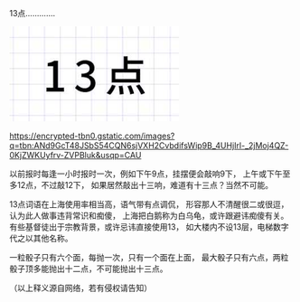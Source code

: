 13点………….

![13点](https://github.com/ywangnccu/ywang/blob/main/images/13.jpg)

https://encrypted-tbn0.gstatic.com/images?q=tbn:ANd9GcT48JSbS54CQN6sjVXH2CvbdifsWip9B_4UHjIrl-_2jMoj4QZ-0KjZWKUyfrv-ZVPBluk&usqp=CAU

以前报时每逢一小时报时一次，例如下午9点，挂摆便会敲响9下，
上午或下午至多12点，不过敲12下，
如果居然敲出十三响，难道有十三点？当然不可能。

13点词语在上海使用率相当高，语气带有点调侃，
形容那人不清醒很二或很逗，认为此人做事违背常识和痴傻，
上海把白鹅称为白乌龟，或许跟避讳痴傻有关。
有些基督徒出于宗教背景，或许忌讳直接使用13，
如大楼内不设13层，电梯数字代之以其他名称。

一粒骰子只有六个面，每抛一次，只有一个面在上面，
最大骰子只有六点，两粒骰子顶多能抛出十二点，不可能抛出十三点。

（以上释义源自网络，若有侵权请告知）
